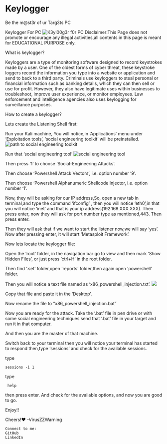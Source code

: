 # Keylogger
Be the m@st3r of ur Targ3ts PC

Keylogger For PC
![K3yl00g3r f0r PC](https://miro.medium.com/max/1400/1*jYfK0N7SjIfZF1StmZekOQ.gif)
    Disclaimer:This Page does not promote or encourage any illegal activities,all contents in this page is meant for EDUCATIONAL PURPOSE only.

What is keylogger?

Keyloggers are a type of monitoring software designed to record keystrokes made by a user. One of the oldest forms of cyber threat, these keystroke loggers record the information you type into a website or application and send to back to a third party.
Criminals use keyloggers to steal personal or financial information such as banking details, which they can then sell or use for profit. However, they also have legitimate uses within businesses to troubleshoot, improve user experience, or monitor employees. Law enforcement and intelligence agencies also uses keylogging for surveillance purposes.

How to create a keylogger?

Lets create the Listening Shell first:

Run your Kali machine,
You will notice,in ‘Applications’ menu under ‘Exploitation tools’, ‘social engineering toolkit’ will be preinstalled.
![path to social engineering toolkit](https://miro.medium.com/max/1172/1*GDPYPzULQEWZ2BUA4qZohw.png)

Run that ‘social engineering tool’
![social engineering tool](https://miro.medium.com/max/664/1*PEdMGlybbyyeQlyuFH_7aA.png)

Then press ‘1’ to choose ‘Social-Engineering Attacks’.

Then choose ‘Powershell Attack Vectors’, i.e. option number ‘9’.

Then choose ‘Powershell Alphanumeric Shellcode Injector, i.e. option number ‘1’.

Now, they will be asking for our IP address,So, open a new tab in terminal,and type the command ‘ifconfig’ , then you will notice ‘eth0’,in that you will notice ‘inet’ and that is your ip address(192.168.XXX.XXX). Then press enter, now they will ask for port number type as mentioned,443. Then press enter.

Then they will ask that if we want to start the listener now,we will say ‘yes’.
Now after pressing enter, it will start ‘Metasploit Framework’.

Now lets locate the keylogger file:

Open the ‘root’ folder, in the navigation bar go to view and then mark ‘Show Hidden Files’, or just press ‘ctrl+H’ in the root folder.

Then find ‘.set’ folder,open ‘reports’ folder,then again open ‘powershell’ folder.

Then you will notice a text file named as ‘x86_powershell_injection.txt’.
![](https://miro.medium.com/max/672/1*0Jon-oFk-AH7411bFvESuA.png)

Copy that file and paste it in the ‘Desktop’.

Now rename the file to “x86_powershell_injection.bat”

Now you are ready for the attack.
Take the ‘.bat’ file in pen drive or with some social engineering techniques send that ‘.bat’ file in your target and run it in that computer.

And then you are the master of that machine.

Switch back to your terminal then you will notice your terminal has started to respond then,type ‘sessions’ and check for the available sessions.

type

    sessions -i 1

type 

     help 

then press enter. And check for the available options, and now you are good to go.

Enjoy!!

Cheers!❤
-VirusZZWarning

    Connect to me:
    GitHub
    LinkedIn
